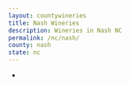 ```yaml
---
layout: countywineries
title: Nash Wineries
description: Wineries in Nash NC
permalink: /nc/nash/
county: nash
state: nc
---
```

-
